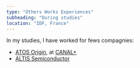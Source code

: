 ```yaml
---
type: "Others Works Experiences"
subheading: "During studies"
location: "IDF, France"
---
```


In my studies, I have worked for fews compagnies:

- [ATOS Origin](https://www.atos.net/), at [CANAL+](https://www.canalplus.fr/)
- [ALTIS Semiconductor](https://www.altissemiconductor.com/)
